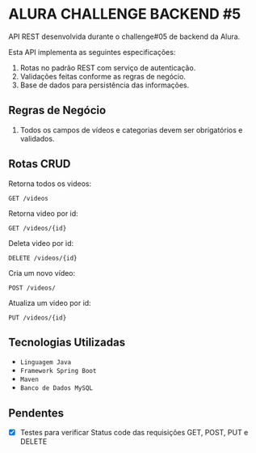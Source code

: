 # ALURA CHALLENGE BACKEND #5
API REST desenvolvida durante o challenge#05 de backend da Alura.

Esta API implementa as seguintes especificações:
1. Rotas no padrão REST com serviço de autenticação.
2. Validações feitas conforme as regras de negócio.
3. Base de dados para persistência das informações.

## Regras de Negócio
1. Todos os campos de vídeos e categorias devem ser obrigatórios e validados.

## Rotas CRUD

Retorna todos os videos:
```
GET /videos
```

Retorna video por id:
```
GET /videos/{id}
```

Deleta video por id:
```
DELETE /videos/{id}
```

Cria um novo vídeo:
```
POST /videos/
```

Atualiza um video por id:
```
PUT /videos/{id}
```

## Tecnologias Utilizadas
- `Linguagem Java`
- `Framework Spring Boot`
- `Maven`
- `Banco de Dados MySQL`

## Pendentes
- [X] Testes para verificar Status code das requisições GET, POST, PUT e DELETE